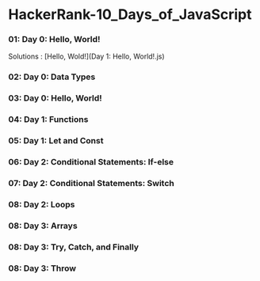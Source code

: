 # HackerRank-10_Days_of_JavaScript

### 01: Day 0: Hello, World!
Solutions : [Hello, Wold!](Day 1: Hello, World!.js)
### 02: Day 0: Data Types
### 03: Day 0: Hello, World!
### 04: Day 1: Functions
### 05: Day 1: Let and Const
### 06: Day 2: Conditional Statements: If-else
### 07: Day 2: Conditional Statements: Switch
### 08: Day 2: Loops
### 08: Day 3: Arrays
### 08: Day 3: Try, Catch, and Finally
### 08: Day 3: Throw
